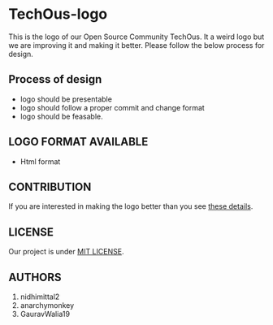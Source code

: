 # TechOus-logo

This is the logo of our Open Source Community TechOus. It a weird logo but we are improving it and making it better. Please follow the below process for design.

## Process of design

* logo should be presentable
* logo should follow a proper commit and change format
* logo should be feasable.

## LOGO FORMAT AVAILABLE

* Html format

## CONTRIBUTION

If you are interested in making the logo better than you see [these details](CONTRIBUTING.md).

## LICENSE

Our project is under [MIT LICENSE](LICENSE).

## AUTHORS

1. nidhimittal2
2. anarchymonkey
3. GauravWalia19
